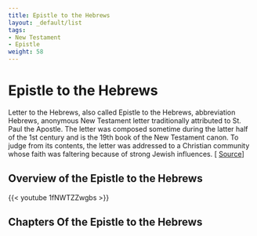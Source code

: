 ```yaml
---
title: Epistle to the Hebrews
layout: _default/list
tags:
- New Testament
- Epistle
weight: 58
---
```

# Epistle to the Hebrews

Letter to the Hebrews, also called Epistle to the Hebrews, abbreviation Hebrews, anonymous New Testament letter traditionally attributed to St. Paul the Apostle. The letter was composed sometime during the latter half of the 1st century and is the 19th book of the New Testament canon. To judge from its contents, the letter was addressed to a Christian community whose faith was faltering because of strong Jewish influences. [ [Source](https://www.britannica.com/topic/Letter-to-the-Hebrews)]

## Overview of the Epistle to the Hebrews
{{< youtube 1fNWTZZwgbs >}}

## Chapters Of the Epistle to the Hebrews